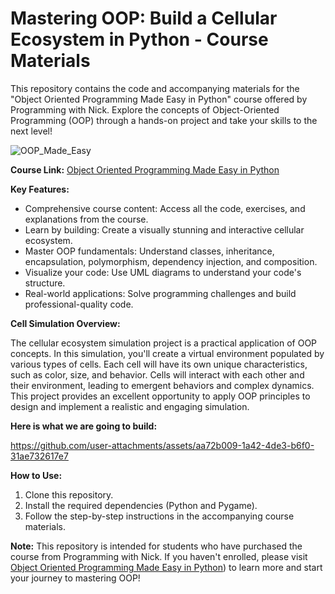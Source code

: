# Mastering OOP: Build a Cellular Ecosystem in Python - Course Materials

This repository contains the code and accompanying materials for the "Object Oriented Programming Made Easy in Python" course offered by Programming with Nick. Explore the concepts of Object-Oriented Programming (OOP) through a hands-on project and take your skills to the next level!

![OOP_Made_Easy](https://github.com/user-attachments/assets/e27bacb4-6b33-47cb-a9ec-6c0d4b14dca0)

**Course Link:**  [Object Oriented Programming Made Easy in Python](https://bit.ly/3NaMfg4)

**Key Features:**

* Comprehensive course content: Access all the code, exercises, and explanations from the course.
* Learn by building: Create a visually stunning and interactive cellular ecosystem.
* Master OOP fundamentals: Understand classes, inheritance, encapsulation, polymorphism, dependency injection, and composition.
* Visualize your code: Use UML diagrams to understand your code's structure.
* Real-world applications: Solve programming challenges and build professional-quality code.

**Cell Simulation Overview:**

The cellular ecosystem simulation project is a practical application of OOP concepts. In this simulation, you'll create a virtual environment populated by various types of cells. Each cell will have its own unique characteristics, such as color, size, and behavior. Cells will interact with each other and their environment, leading to emergent behaviors and complex dynamics. This project provides an excellent opportunity to apply OOP principles to design and implement a realistic and engaging simulation.

**Here is what we are going to build:**

https://github.com/user-attachments/assets/aa72b009-1a42-4de3-b6f0-31ae732617e7


**How to Use:**

1. Clone this repository.
2. Install the required dependencies (Python and Pygame).
3. Follow the step-by-step instructions in the accompanying course materials.

**Note:** This repository is intended for students who have purchased the course from Programming with Nick. If you haven't enrolled, please visit [Object Oriented Programming Made Easy in Python](https://bit.ly/3NaMfg4)) to learn more and start your journey to mastering OOP!
